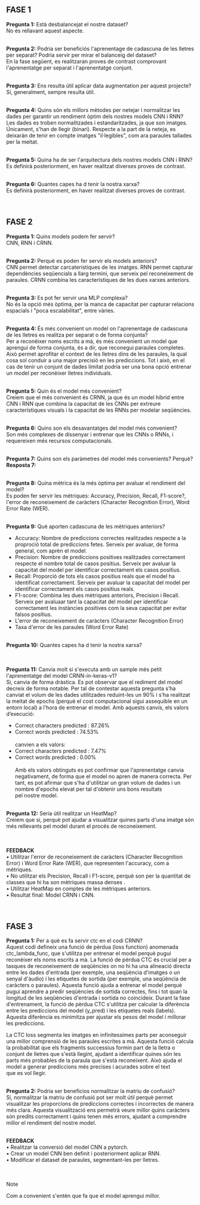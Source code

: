 ## **FASE 1**

**Pregunta 1:** Està desbalancejat el nostre dataset? <br />
No és rellavant aquest aspecte.
<br /> <br />

**Pregunta 2:** Podria ser beneficiós l'aprenentage de cadascuna de les lletres per separat? Podria servir per mirar el balanceig del dataset? <br />
En la fase següent, es realitzaran proves de contrast comprovant l'aprenentatge per separat i l'aprenentatge conjunt.
<br /><br />

**Pregunta 3:** Ens resulta útil aplicar data augmentation per aquest projecte? <br />
Sí, generalment, sempre resulta útil.
<br /><br />

**Pregunta 4:** Quins són els millors mètodes per netejar i normalitzar les dades per garantir un rendiment òptim dels nostres models CNN i RNN? <br />
Les dades es troben normalitzades i estandaritzades, ja que son imatges. Únicament, s'han de llegir (binari). Respecte a la part de la neteja, es deixaràn de tenir en compte imatges "il·legibles", com ara paraules tallades per la meitat.
<br /><br />

**Pregunta 5:** Quina ha de ser l'arquitectura dels nostres models CNN i RNN? <br />
Es definirà posteriorment, en haver realitzat diverses proves de contrast.
<br /><br />

**Pregunta 6:** Quantes capes ha d tenir la nostra xarxa?<br />
Es definirà posteriorment, en haver realitzat diverses proves de contrast.
<br /><br /><br />

## **FASE 2**

**Pregunta 1:** Quins models podem fer servir? <br />
CNN, RNN i CRNN.
<br /><br />

**Pregunta 2:** Perquè es poden fer servir els models anteriors?<br />
CNN permet detectar carcaterístiques de les imatges. RNN permet capturar dependències seqüencials a llarg termini, que serveix pel reconeixement de paraules. CRNN combina les característiques de les dues xarxes anteriors.
<br /><br />

**Pregunta 3:** Es pot fer servir una MLP complexa?<br />
No és la opció més òptima, per la manca de capacitat per capturar relacions espacials i "poca escalabilitat", entre vàries.
<br /><br />

**Pregunta 4:** És més convenient un model on l'aprenentage de cadascuna de les lletres es realitza per separat o de forma conjunta?<br />
Per a reconèixer noms escrits a mà, és més convenient un model que aprengui de forma conjunta, és a dir, que reconegui paraules completes. Això permet aprofitar el context de les lletres dins de les paraules, la qual cosa sol conduir a una major precisió en les prediccions. Tot i això, en el cas de tenir un conjunt de dades límitat podria ser una bona opció entrenar un model per reconèixer lletres individuals.
<br /><br />

**Pregunta 5:** Quin és el model més convenient?<br />
Creiem que el més convenient és CRNN, ja que és un model híbrid entre CNN i RNN que combina la capacitat de les CNNs per extreure característiques visuals i la capacitat de les RNNs per modelar seqüències. 
<br /><br />

**Pregunta 6:** Quins son els desavantatges del model més convenient?<br />
Son més complexes de dissenyar i entrenar que les CNNs o RNNs, i requereixen més recursos computacionals.
<br /><br />

**Pregunta 7:** Quins son els paràmetres del model més convenients? Perquè?<br />
**Resposta 7:** 
<br /><br />

**Pregunta 8:** Quina mètrica és la més òptima per avaluar el rendiment del model?<br />
Es poden fer servir les mètriques: Accuracy, Precision, Recall, F1-score?, l'error de reconeixement de caràcters (Character Recognition Error), Word Error Rate (WER).
<br /><br />

**Pregunta 9:** Què aporten cadascuna de les mètriques anteriors?<br />
- Accuracy: Nombre de prediccions correctes realitzades respecte a la proproció total de prediccions fetes. Serveix per avaluar, de forma general, com aprèn el model.
- Precision: Nombre de prediccions positives realitzades correctament respecte el nombre total de casos positius. Serveix per avaluar la capacitat del model per identificar correctament els casos positius.
- Recall: Proporció de tots els casos positius reals que el model ha identificat correctament. Serveix per avaluar la capacitat del model per identificar correctament els casos positius reals.
- F1-score: Combina les dues mètriques anteriors, Precision i Recall. Serveix per avaluaar tant la capacitat del model per identificar correctament les instàncies positives com la seva capacitat per evitar falsos positius.
- L'error de reconeixement de caràcters (Character Recognition Error)
- Taxa d'error de les paraules (Word Error Rate)
<br /><br />

**Pregunta 10:** Quantes capes ha d tenir la nostra xarxa?<br />
<br /><br />

**Pregunta 11:** Canvia molt si s'executa amb un sample més petit l'aprenentatge del model CRNN-in-keras-v1?<br />
Si, canvia de forma dràstica. Es pot observar que el rediment del model decreix de forma notable. 
Per tal de contestar aquesta pregunta s’ha canviat el volum de les dades utilitzades reduint-les un 90% i s’ha realitzat la meitat de epochs (perquè el cost computacional sigui assequible en un entorn local) a l'hora de entrenar el model. Amb aquests canvis, els valors d’execució: 
- Correct characters predicted : 87.26%
- Correct words predicted      : 74.53%
<br /><br />
canvien a els valors: 
- Correct characters predicted : 7.47%
- Correct words predicted      : 0.00%
<br /><br />
Amb els valors obtinguts es pot confirmar que l'aprenentatge canvia negativament, de forma que el model no apren de manera correcta. Per tant, es pot afirmar que s'ha d'utilitzar un gran volum de dades i un nombre d'epochs elevat per tal d'obtenir uns bons resultats pel nostre model.
<br /><br />

**Pregunta 12:** Seria útil realitzar un HeatMap?<br />
Creiem que si, perquè pot ajudar a visualitzar quines parts d'una imatge són més rellevants pel model durant el procés de reconeixement.
<br /><br /><br />

**FEEDBACK** <br />
•⁠  ⁠Utilitzar l'error de reconeixement de caràcters (Character Recognition Error) i Word Error Rate (WER), que representen l'accuracy, com a mètriques.<br />
•⁠  ⁠No utilitzar els Precision, Recall i F1-score, perquè son per la quantitat de classes que hi ha son mètriques massa denses .<br />
•⁠  ⁠Utilitzar HeatMap en comptes de les mètriques anteriors.<br />
•⁠  ⁠Resultat final: Model CRNN i CNN.
<br /> <br /> <br />




## **FASE 3**

**Pregunta 1:** Per a què es fa servir ctc en el codi CRNN?<br />
Aquest codi defineix una funció de pèrdua (loss function) anomenada ctc_lambda_func, que s'utilitza per entrenar el model perquè pugui reconèixer els noms escrits a mà. La funció de pèrdua CTC és crucial per a tasques de reconeixement de seqüències on no hi ha una alineació directa entre les dades d'entrada (per exemple, una seqüència d'imatges o un senyal d'àudio) i les etiquetes de sortida (per exemple, una seqüència de caràcters o paraules). Aquesta funció ajuda a entrenar el model perquè pugui aprendre a predir seqüències de sortida correctes, fins i tot quan la longitud de les seqüències d'entrada i sortida no coincideix.
⁠Durant la fase d'entrenament, la funció de pèrdua CTC s'utilitza per calcular la diferència entre les prediccions del model (y_pred) i les etiquetes reals (labels). Aquesta diferència es minimitza per ajustar els pesos del model i millorar les prediccions.

La CTC loss segmenta les imatges en infinitessimes parts per aconseguir una millor comprensió de les paraules escrites a mà. Aquesta funció calcula la probabilitat que els fragments successius formin part de la lletra o conjunt de lletres que s'està llegint, ajudant a identificar quines són les parts més probables de la paraula que s'està reconeixent. Això ajuda el model a generar prediccions més precises i acurades sobre el text que es vol llegir.
<br /><br />

**Pregunta 2:** Podria ser beneficios normalitzar la matriu de confusió?<br />
Sí, normalitzar la matriu de confusió pot ser molt útil perquè permet visualitzar les proporcions de prediccions correctes i incorrectes de manera més clara. 
Aquesta visualització ens permetrà veure millor quins caràcters són predits correctament i quins tenen més errors, ajudant a comprendre millor el rendiment del nostre model.
<br /><br />

**FEEDBACK** <br />
•⁠ Realitzar la conversió del model CNN a pytorch. <br />
•⁠ Crear un model CNN ben definit i posteriorment aplicar RNN. <br />
•⁠ Modificar el dataset de paraules, segmentant-les per lletres. 
<br /> <br /> <br />


> [!NOTE]
> Com a convenient s'entèn que fa que el model aprengui millor.
